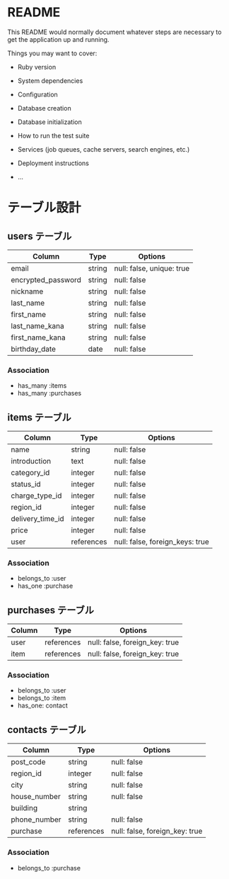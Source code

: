 # README

This README would normally document whatever steps are necessary to get the
application up and running.

Things you may want to cover:

* Ruby version

* System dependencies

* Configuration

* Database creation

* Database initialization

* How to run the test suite

* Services (job queues, cache servers, search engines, etc.)

* Deployment instructions

* ...


# テーブル設計

<!-- ******************************************************* -->

## users テーブル

| Column             | Type   | Options                   |
| ------------------ | ------ | -----------               |
| email              | string | null: false, unique: true |
| encrypted_password | string | null: false               |
| nickname           | string | null: false               |
| last_name          | string | null: false               |
| first_name         | string | null: false               |
| last_name_kana     | string | null: false               |
| first_name_kana    | string | null: false               |
| birthday_date      | date   | null: false               |

### Association

- has_many :items
- has_many :purchases

<!-- ******************************************************* -->

## items テーブル

| Column           | Type       | Options                         |
| ------------     | ---------- | ------------------------------- |
| name             | string     | null: false                     |
| introduction     | text       | null: false                     |
| category_id      | integer    | null: false                     |
| status_id        | integer    | null: false                     |
| charge_type_id   | integer    | null: false                     |
| region_id        | integer    | null: false                     |
| delivery_time_id | integer    | null: false                     |
| price            | integer    | null: false                     |
| user             | references | null: false, foreign_keys: true |

### Association

- belongs_to :user
- has_one :purchase

<!-- ******************************************************* -->

## purchases テーブル

| Column    | Type       | Options                        |
| --------- | ---------- | ------------------------------ |
| user      | references | null: false, foreign_key: true |
| item      | references | null: false, foreign_key: true |

### Association

- belongs_to :user
- belongs_to :item
- has_one: contact

<!-- ******************************************************* -->

## contacts テーブル

| Column         | Type       | Options                        |
| ---------      | ---------- | ------------------------------ |
| post_code      | string     | null: false                    |
| region_id      | integer    | null: false                    |
| city           | string     | null: false                    |
| house_number   | string     | null: false                    |
| building       | string     |                                |
| phone_number   | string     | null: false                    |
| purchase       | references | null: false, foreign_key: true |

### Association

- belongs_to :purchase

<!-- ******************************************************* -->